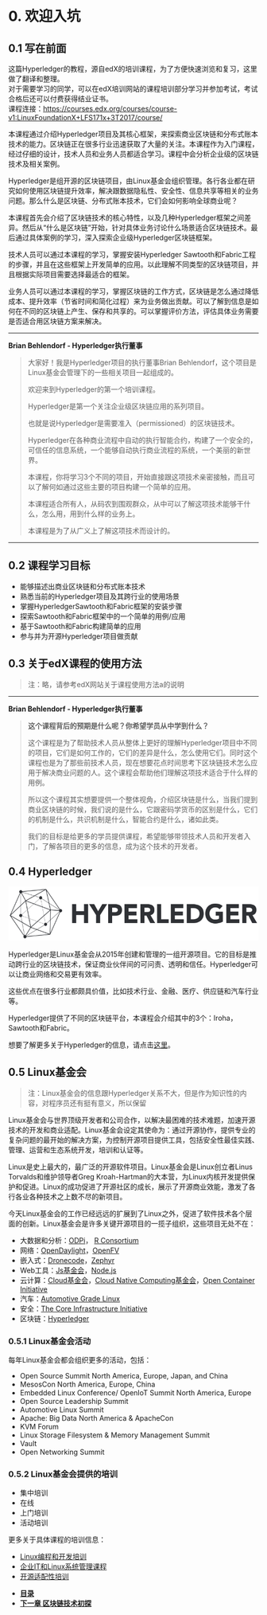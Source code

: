 # 0. 欢迎入坑

## 0.1 写在前面
这篇Hyperledger的教程，源自edX的培训课程，为了方便快速浏览和复习，这里做了翻译和整理。  
对于需要学习的同学，可以在edX培训网站的课程培训部分学习并参加考试，考试合格后还可以付费获得结业证书。  
课程连接：https://courses.edx.org/courses/course-v1:LinuxFoundationX+LFS171x+3T2017/course/

本课程通过介绍Hyperledger项目及其核心框架，来探索商业区块链和分布式账本技术的能力。区块链正在很多行业迅速获取了大量的关注。本课程作为入门课程，经过仔细的设计，技术人员和业务人员都适合学习。课程中会分析企业级的区块链技术及相关案例。

Hyperledger是组开源的区块链项目，由Linux基金会组织管理。各行各业都在研究如何使用区块链提升效率，解决跟数据隐私性、安全性、信息共享等相关的业务问题。那么什么是区块链、分布式账本技术，它们会如何影响全球商业呢？

本课程首先会介绍了区块链技术的核心特性，以及几种Hyperledger框架之间差异。然后从“什么是区块链”开始，针对具体业务讨论什么场景适合区块链技术。最后通过具体案例的学习，深入探索企业级Hyperledger区块链框架。

技术人员可以通过本课程的学习，掌握安装Hyperledger Sawtooth和Fabric工程的步骤，并且在这些框架上开发简单的应用。以此理解不同类型的区块链项目，并且根据实际项目需要选择最适合的框架。

业务人员可以通过本课程的学习，掌握区块链的工作方式，区块链是怎么通过降低成本、提升效率（节省时间和简化过程）来为业务做出贡献。可以了解到信息是如何在不同的区块链上产生、保存和共享的。可以掌握评价方法，评估具体业务需要是否适合用区块链方案来解决。

---
**Brian Behlendorf - Hyperledger执行董事**
> 大家好！我是Hyperledger项目的执行董事Brian Behlendorf，这个项目是Linux基金会管理下的一些相关项目一起组成的。
>
> 欢迎来到Hyperledger的第一个培训课程。
>
> Hyperledger是第一个关注企业级区块链应用的系列项目。
>
> 也就是说Hyperledger是需要准入（permissioned）的区块链技术。
>
> Hyperledger在各种商业流程中自动的执行智能合约，构建了一个安全的，可信任的信息系统，一个能够自动执行商业流程的系统，一个美丽的新世界。
>
> 本课程，你将学习3个不同的项目，开始直接跟这项技术亲密接触，而且可以了解何如通过这些主要的项目构建一个简单的应用。
>
> 本课程适合所有人，从码农到围观群众，从中可以了解这项技术能够干什么，怎么用，用到什么样的业务上。
>
> 本课程是为了从广义上了解这项技术而设计的。
---

## 0.2 课程学习目标

* 能够描述出商业区块链和分布式账本技术
* 熟悉当前的Hyperledger项目及其跨行业的使用场景
* 掌握HyperledgerSawtooth和Fabric框架的安装步骤
* 探索Sawtooth和Fabric框架中的一个简单的用例/应用
* 基于Sawtooth和Fabric构建简单的应用
* 参与并为开源Hyperledger项目做贡献

## 0.3 关于edX课程的使用方法

> 注：略，请参考edX网站关于课程使用方法a的说明

---
**Brian Behlendorf - Hyperledger执行董事**
> **这个课程背后的预期是什么呢？你希望学员从中学到什么？**
>
> 这个课程是为了帮助技术人员从整体上更好的理解Hyperledger项目中不同的项目，它们是如何工作的，它们的差异是什么，怎么使用它们。同时这个课程也是为了那些前技术人员，现在想要花点时间思考下区块链技术怎么应用于解决商业问题的人。这个课程会帮助他们理解这项技术适合于什么样的用例。
>
> 所以这个课程其实想要提供一个整体视角，介绍区块链是什么，当我们提到商业区块链的时候，我们说的是什么，它跟密码学货币的区别是什么，它们的机制是什么，共识机制是什么，智能合约是什么，诸如此类。
>
> 我们的目标是给更多的学员提供课程，希望能够带领技术人员和开发者入门，了解各项目的更多的信息，成为这个技术的开发者。

## 0.4 Hyperledger

![](/assets/Hyperledger_logo.png)

Hyperledger是Linux基金会从2015年创建和管理的一组开源项目。它的目标是推动跨行业的区块链技术，保证商业伙伴间的可问责、透明和信任。Hyperledger可以让商业网络和交易更有效率。

这些优点在很多行业都颇具价值，比如技术行业、金融、医疗、供应链和汽车行业等。

Hyperledger提供了不同的区块链平台，本课程会介绍其中的3个：Iroha，Sawtooth和Fabric。

想要了解更多关于Hyperledger的信息，请点击[这里](https://www.hyperledger.org/)。

## 0.5 Linux基金会

> 注：Linux基金会的信息跟Hyperledger关系不大，但是作为知识性的内容，对程序员还有挺有意义，所以保留

Linux基金会与世界顶级开发者和公司合作，以解决最困难的技术难题，加速开源技术的开发和商业适配。Linux基金会设定其使命为：通过开源协作，提供专业的复杂问题的最开始的解决方案，为控制开源项目提供工具，包括安全性最佳实践、管理、运营和生态系统开发，培训和认证等。

Linux是史上最大的，最广泛的开源软件项目。Linux基金会是Linux创立者Linus Torvalds和维护领导者Greg Kroah-Hartman的大本营，为Linux内核开发提供保护和促进。Linux的成功促进了开源社区的成长，展示了开源商业效能，激发了各行各业各种技术之上数不尽的新项目。

今天Linux基金会的工作已经远远的扩展到了Linux之外，促进了软件技术各个层面的创新。Linux基金会是许多关键开源项目的一揽子组织，这些项目无处不在：

* 大数据和分析：[ODPi](https://www.odpi.org/)， [R Consortium](https://www.r-consortium.org/)
* 网络：[OpenDaylight](https://www.opendaylight.org/)，[OpenFV](https://www.opnfv.org/)
* 嵌入式：[Dronecode](https://www.dronecode.org/)，[Zephyr](https://www.zephyrproject.org/)
* Web工具：[Js基金会](https://js.foundation/)，[Node.js](https://nodejs.org/en/)
* 云计算：[Cloud基金会](https://www.cloudfoundry.org/)，[Cloud Native Computing基金会](https://www.cncf.io/)，[Open Container Initiative](https://www.opencontainers.org/)
* 汽车：[Automotive Grade Linux](https://www.automotivelinux.org/)
* 安全：[The Core Infrastructure Initiative](https://www.coreinfrastructure.org/)
* 区块链：[Hyperledger](https://www.hyperledger.org/)

### 0.5.1 Linux基金会活动

每年Linux基金会都会组织更多的活动，包括：

* Open Source Summit North America, Europe, Japan, and China
* MesosCon North America, Europe, China
* Embedded Linux Conference/ OpenIoT Summit North America, Europe
* Open Source Leadership Summit
* Automotive Linux Summit
* Apache: Big Data North America & ApacheCon
* KVM Forum
* Linux Storage Filesystem & Memory Management Summit
* Vault
* Open Networking Summit

### 0.5.2 Linux基金会提供的培训

* 集中培训
* 在线
* 上门培训
* 活动培训

更多关于具体课程的培训信息：

* [Linux编程和开发培训](https://training.linuxfoundation.org/linux-courses/development-training)
* [企业IT和Linux系统管理课程](https://training.linuxfoundation.org/linux-courses/system-administration-training)
* [开源适配性培训](https://training.linuxfoundation.org/linux-courses/open-source-compliance-courses)


- [**目录**](README.md)
- [**下一章 区块链技术初探**](chapter1_introduction.md)
